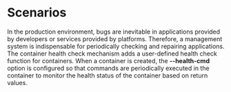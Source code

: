 # Scenarios<a name="EN-US_TOPIC_0184808137"></a>

In the production environment, bugs are inevitable in applications provided by developers or services provided by platforms. Therefore, a management system is indispensable for periodically checking and repairing applications. The container health check mechanism adds a user-defined health check function for containers. When a container is created, the  **--health-cmd**  option is configured so that commands are periodically executed in the container to monitor the health status of the container based on return values.

